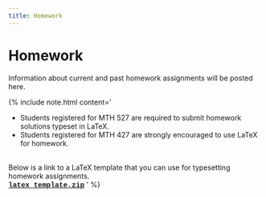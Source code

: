 ```yaml
---
title: Homework
---
```


# Homework

Information about current and past homework assignments will be posted here.

{% include note.html content='
* Students registered for MTH 527 are required to submit homework
solutions typeset in LaTeX.
* Students registered for MTH 427 are strongly
encouraged to use LaTeX for homework.
<br/>
Below is a link to a LaTeX template that you can use for typesetting homework assignments.
<br/>
<a href="/assets/homework_template.zip" markdown="0" style="font-family: Courier, monospace; font-weight:bold;">
<i markdown="0" class="fa fa-download fa-lg"></i> latex_template.zip</a>
' %}
